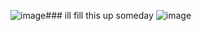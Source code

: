 ![image](https://github.com/NAAKY0/NAAKY0/assets/144959712/c5d2faa7-1900-43e0-be2f-f72432cf79db)### ill fill this up someday
![image](https://github.com/NAAKY0/NAAKY0/assets/144959712/47aee563-37ca-44e2-8d63-34b583220a70)

<!--
**NAAKY0/NAAKY0** is a ✨ _special_ ✨ repository because its `README.md` (this file) appears on your GitHub profile.

Here are some ideas to get you started:

- 🔭 I’m currently working on ...
- 🌱 I’m currently learning ...
- 👯 I’m looking to collaborate on ...
- 🤔 I’m looking for help with ...
- 💬 Ask me about ...
- 📫 How to reach me: ...
- 😄 Pronouns: ...
- ⚡ Fun fact: ...
-->

